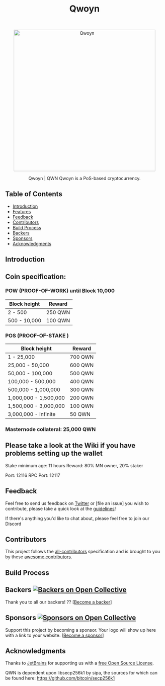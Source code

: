 <h1 align="center"> Qwoyn </h1> <br>
<p align="center">
  <a href="https://qwoyn.com/">
    <img alt="Qwoyn" title="Qwoyn" src="https://i.imgur.com/w7gQoAH.png" width="450">
  </a>
</p>

<p align="center">
  Qwoyn | QWN Qwoyn is a PoS-based cryptocurrency.
</p>


<!-- START doctoc generated TOC please keep comment here to allow auto update -->
<!-- DON'T EDIT THIS SECTION, INSTEAD RE-RUN doctoc TO UPDATE -->
## Table of Contents

- [Introduction](#introduction)
- [Features](#coin-specification)
- [Feedback](#feedback)
- [Contributors](#contributors)
- [Build Process](#build-process)
- [Backers](#backers-)
- [Sponsors](#sponsors-)
- [Acknowledgments](#acknowledgments)

<!-- END doctoc generated TOC please keep comment here to allow auto update -->

## Introduction

## Coin specification:
### POW (PROOF-OF-WORK) until Block 10,000
Block height | Reward
--- | ---
2 - 500 | 250 QWN
500 - 10,000 | 100 QWN

### POS (PROOF-OF-STAKE )
Block height | Reward
--- | ---
1 - 25,000 | 700 QWN
25,000 - 50,000 | 600 QWN
50,000 - 100,000 | 500 QWN
100,000 - 500,000 | 400 QWN
500,000 - 1,000,000 | 300 QWN
1,000,000 - 1,500,000 | 200 QWN
1,500,000 - 3,000,000 | 100 QWN
3,000,000 - Infinite | 50 QWN

### Masternode collateral: 25,000 QWN

## Please take a look at the Wiki if you have problems setting up the wallet

Stake minimum age: 11 hours
Reward: 80% MN owner, 20% staker

Port: 12116
RPC Port: 12117

## Feedback

Feel free to send us feedback on [Twitter](https://twitter.com/qwoyn) or [file an issue]
you wish to contribute, please take a quick look at the [guidelines](./CONTRIBUTING.md)!

If there's anything you'd like to chat about, please feel free to join our Discord

## Contributors

This project follows the [all-contributors](https://github.com/kentcdodds/all-contributors) specification and is brought to you by these [awesome contributors](./CONTRIBUTORS.md).

## Build Process


## Backers [![Backers on Open Collective](https://opencollective.com/git-point/backers/badge.svg)](#backers)

Thank you to all our backers! ?? [[Become a backer](https://opencollective.com/git-point#backer)]

## Sponsors [![Sponsors on Open Collective](https://opencollective.com/git-point/sponsors/badge.svg)](#sponsors)

Support this project by becoming a sponsor. Your logo will show up here with a link to your website. [[Become a sponsor](https://opencollective.com/git-point#sponsor)]

## Acknowledgments

Thanks to [JetBrains](https://www.jetbrains.com) for supporting us with a [free Open Source License](https://www.jetbrains.com/buy/opensource).

QWN is dependent upon libsecp256k1 by sipa, the sources for which can be found here:
https://github.com/bitcoin/secp256k1
